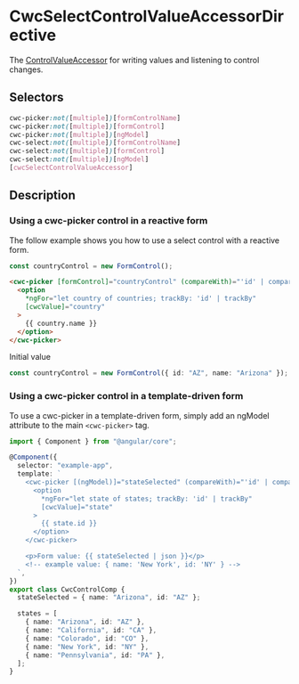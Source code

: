 # CwcSelectControlValueAccessorDirective

The [ControlValueAccessor](https://angular.io/api/forms/ControlValueAccessor) for writing values and listening to control changes.

## Selectors

```css
cwc-picker:not([multiple])[formControlName]
cwc-picker:not([multiple])[formControl]
cwc-picker:not([multiple])[ngModel]
cwc-select:not([multiple])[formControlName]
cwc-select:not([multiple])[formControl]
cwc-select:not([multiple])[ngModel]
[cwcSelectControlValueAccessor]
```

## Description

### Using a cwc-picker control in a reactive form

The follow example shows you how to use a select control with a reactive form.

```typescript
const countryControl = new FormControl();
```

```html
<cwc-picker [formControl]="countryControl" (compareWith)="'id' | compareWith">
  <option
    *ngFor="let country of countries; trackBy: 'id' | trackBy"
    [cwcValue]="country"
  >
    {{ country.name }}
  </option>
</cwc-picker>
```

Initial value

```typescript
const countryControl = new FormControl({ id: "AZ", name: "Arizona" });
```

### Using a cwc-picker control in a template-driven form

To use a cwc-picker in a template-driven form, simply add an ngModel attribute to the main `<cwc-picker>` tag.

```typescript
import { Component } from "@angular/core";

@Component({
  selector: "example-app",
  template: `
    <cwc-picker [(ngModel)]="stateSelected" (compareWith)="'id' | compareWith">
      <option
        *ngFor="let state of states; trackBy: 'id' | trackBy"
        [cwcValue]="state"
      >
        {{ state.id }}
      </option>
    </cwc-picker>

    <p>Form value: {{ stateSelected | json }}</p>
    <!-- example value: { name: 'New York', id: 'NY' } -->
  `,
})
export class CwcControlComp {
  stateSelected = { name: "Arizona", id: "AZ" };

  states = [
    { name: "Arizona", id: "AZ" },
    { name: "California", id: "CA" },
    { name: "Colorado", id: "CO" },
    { name: "New York", id: "NY" },
    { name: "Pennsylvania", id: "PA" },
  ];
}
```

